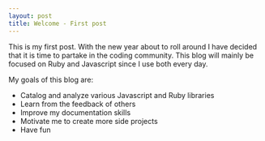 ```yaml
---
layout: post
title: Welcome - First post
---
```


This is my first post.  With the new year about to roll around I have decided that it is time to partake in the coding community.
This blog will mainly be focused on Ruby and Javascript since I use both every day.

My goals of this blog are:
- Catalog and analyze various Javascript and Ruby libraries
- Learn from the feedback of others
- Improve my documentation skills
- Motivate me to create more side projects
- Have fun

